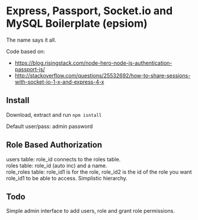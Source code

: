 Express, Passport, Socket.io and MySQL Boilerplate (epsiom)
===
The name says it all.

Code based on:
* https://blog.risingstack.com/node-hero-node-js-authentication-passport-js/
* http://stackoverflow.com/questions/25532692/how-to-share-sessions-with-socket-io-1-x-and-express-4-x

Install
---
Download, extract and run `npm isntall`

Default user/pass: admin password

Role Based Authorization
---
users table: role_id connects to the roles table.<br>
roles table: role_id (auto inc) and a name.<br>
role_roles table: role_id1 is for the role, role_id2 is the id of the role you want role_id1 to be able to access. Simplistic hierarchy.<br>  

Todo
---
Simple admin interface to add users, role and grant role permissions.